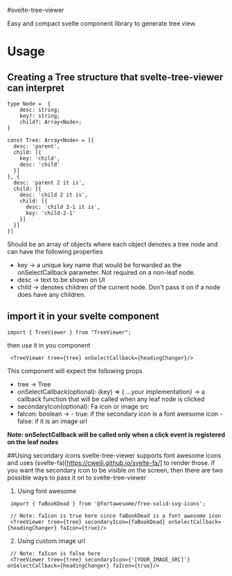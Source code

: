 #svelte-tree-viewer

Easy and compact svelte component library to generate tree view.


# Usage
## Creating a Tree structure that svelte-tree-viewer can interpret

```
type Node =  {
    desc: string;
    key?: string;
    child?: Array<Node>;
}
```

```
const Tree: Array<Node> = [{
  desc: 'parent',
  child: [{
    key: 'child',
    desc: 'child'
  }]
}, {
  desc: 'parent 2 it is',
  child: [{
    desc: 'child 2 it is',
    child: [{
      desc: 'child 2-1 it is',
      key: 'child-2-1'
    }]
  }]
}]
```
Should be an array of objects where  each object denotes a tree node and can have the following properties
 - key -> a unique key name that would be forwarded as the onSelectCallback parameter. Not required on a non-leaf node.
 - desc -> text to be shown on UI
 - child -> denotes children of the current node. Don't pass it on if a node does have any children.

## import it in your svelte component
```
import { TreeViewer } from "TreeViewer";
```
then use it in you component
```
 <TreeViewer tree={tree} onSelectCallback={headingChanger}/>
```

This component will expect the following props
 - tree -> Tree
 - onSelectCallback(optional): (key) => {....your implementation} -> a callback function that will be called when any leaf node is clicked
 - secondaryIcon(optional): Fa icon or image src
 - faIcon: boolean ->
                      - true: if the secondary icon is a font awesome icon
                      - false: if it is an image url

**Note: onSelectCallback will be called only when a click event is registered on the leaf nodes**

##Using secondary icons
svelte-tree-viewer supports font awesome icons and uses (svelte-fa)[https://cweili.github.io/svelte-fa/] to render those. if you want the secondary icon to be visible on the screen, then there are two possible ways to pass it on to svelte-tree-viewer

1. Using font awesome
```
 import { faBookDead } from '@fortawesome/free-solid-svg-icons';

 // Note: faIcon is true here since faBookDead is a font awesome icon
 <TreeViewer tree={tree} secondaryIcon={faBookDead} onSelectCallback={headingChanger} faIcon={true}/>
```

2. Using custom image url
```
 // Note: faIcon is false here
 <TreeViewer tree={tree} secondaryIcon={'[YOUR_IMAGE_SRC]'} onSelectCallback={headingChanger} faIcon={true}/>
```

